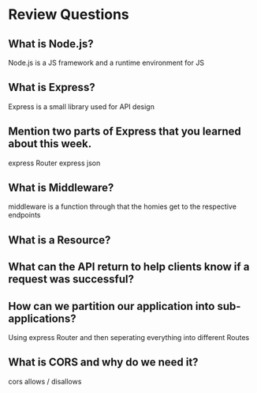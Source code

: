 # Review Questions

## What is Node.js?
Node.js is a JS framework and a runtime environment for JS

## What is Express?

Express is a small library used for API design

## Mention two parts of Express that you learned about this week.

express Router
express json 

## What is Middleware?

middleware is a function through that the homies get to the respective endpoints

## What is a Resource?



## What can the API return to help clients know if a request was successful?

## How can we partition our application into sub-applications?

Using express Router and then seperating everything into different Routes

## What is CORS and why do we need it?

cors allows / disallows 
